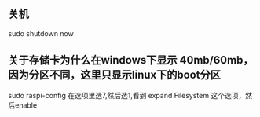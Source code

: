 ## 关机
sudo shutdown now

## 关于存储卡为什么在windows下显示 40mb/60mb，因为分区不同，这里只显示linux下的boot分区
sudo raspi-config 在选项里选7,然后选1,看到 expand Filesystem 这个选项，然后enable